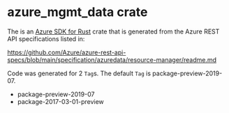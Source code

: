 # azure_mgmt_data crate

The is an [Azure SDK for Rust](https://github.com/Azure/azure-sdk-for-rust) crate that is generated from the Azure REST API specifications listed in:

https://github.com/Azure/azure-rest-api-specs/blob/main/specification/azuredata/resource-manager/readme.md

Code was generated for 2 `Tag`s. The default `Tag` is package-preview-2019-07.


- package-preview-2019-07
- package-2017-03-01-preview
